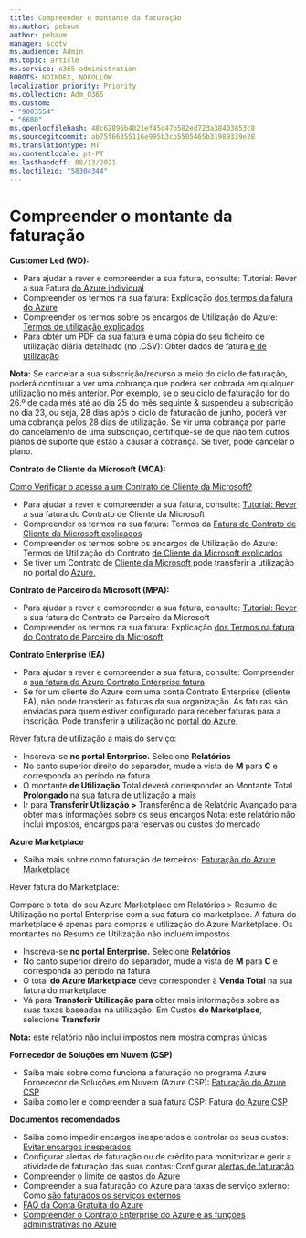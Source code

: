 ```yaml
---
title: Compreender o montante da faturação
ms.author: pebaum
author: pebaum
manager: scotv
ms.audience: Admin
ms.topic: article
ms.service: o365-administration
ROBOTS: NOINDEX, NOFOLLOW
localization_priority: Priority
ms.collection: Adm_O365
ms.custom:
- "9003554"
- "6680"
ms.openlocfilehash: 48c62896b4821ef45d47b582ed723a38403853c8
ms.sourcegitcommit: ab75f66355116e995b3cb5505465b31989339e28
ms.translationtype: MT
ms.contentlocale: pt-PT
ms.lasthandoff: 08/13/2021
ms.locfileid: "58304344"
---
```

# <a name="understand-billing-amount"></a>Compreender o montante da faturação

**Customer Led (WD):**

- Para ajudar a rever e compreender a sua fatura, consulte: Tutorial: Rever a sua Fatura [do Azure individual](https://docs.microsoft.com/azure/cost-management-billing/understand/review-individual-bill?WT.mc_id=Portal-Microsoft_Azure_Support)
- Compreender os termos na sua fatura: Explicação [dos termos da fatura do Azure](https://docs.microsoft.com/azure/cost-management-billing/understand/understand-invoice?WT.mc_id=Portal-Microsoft_Azure_Support)
- Compreender os termos sobre os encargos de Utilização do Azure: [Termos de utilização explicados](https://docs.microsoft.com/azure/cost-management-billing/understand/understand-usage?WT.mc_id=Portal-Microsoft_Azure_Support)
- Para obter um PDF da sua fatura e uma cópia do seu ficheiro de utilização diária detalhado (no .CSV): Obter dados de fatura [e de utilização](https://docs.microsoft.com/azure/billing/billing-download-azure-invoice-daily-usage-date?WT.mc_id=Portal-Microsoft_Azure_Support)

**Nota:** Se cancelar a sua subscrição/recurso a meio do ciclo de faturação, poderá continuar a ver uma cobrança que poderá ser cobrada em qualquer utilização no mês anterior. Por exemplo, se o seu ciclo de faturação for do 26.º de cada mês até ao dia 25 do mês seguinte & suspendeu a subscrição no dia 23, ou seja, 28 dias após o ciclo de faturação de junho, poderá ver uma cobrança pelos 28 dias de utilização. Se vir uma cobrança por parte do cancelamento de uma subscrição, certifique-se de que não tem outros planos de suporte que estão a causar a cobrança. Se tiver, pode cancelar o plano.

**Contrato de Cliente da Microsoft (MCA):**

[Como Verificar o acesso a um Contrato de Cliente da Microsoft?](https://docs.microsoft.com/azure/cost-management-billing/manage/download-azure-invoice-daily-usage-date?WT.mc_id=Portal-Microsoft_Azure_Support#check-access-to-a-microsoft-customer-agreement)

- Para ajudar a rever e compreender a sua fatura, consulte: [Tutorial: Rever](https://docs.microsoft.com/azure/cost-management-billing/understand/review-customer-agreement-bill?WT.mc_id=Portal-Microsoft_Azure_Support) a sua fatura do Contrato de Cliente da Microsoft
- Compreender os termos na sua fatura: Termos da [Fatura do Contrato de Cliente da Microsoft explicados](https://docs.microsoft.com/azure/cost-management-billing/understand/mca-understand-your-invoice?WT.mc_id=Portal-Microsoft_Azure_Support)
- Compreender os termos sobre os encargos de Utilização do Azure: Termos de Utilização do Contrato [de Cliente da Microsoft explicados](https://docs.microsoft.com/azure/cost-management-billing/understand/mca-understand-your-usage?WT.mc_id=Portal-Microsoft_Azure_Support)
- Se tiver um Contrato de [Cliente da Microsoft,](https://docs.microsoft.com/azure/cost-management-billing/manage/download-azure-invoice-daily-usage-date?WT.mc_id=Portal-Microsoft_Azure_Support#check-access-to-a-microsoft-customer-agreement)pode transferir a utilização no portal do [Azure.](https://portal.azure.com/)

**Contrato de Parceiro da Microsoft (MPA):**

- Para ajudar a rever e compreender a sua fatura, consulte: [Tutorial: Rever](https://docs.microsoft.com/azure/cost-management-billing/understand/review-partner-agreement-bill?WT.mc_id=Portal-Microsoft_Azure_Support) a sua fatura do Contrato de Parceiro da Microsoft
- Compreender os termos na sua fatura: Explicação [dos Termos na fatura do Contrato de Parceiro da Microsoft](https://docs.microsoft.com/azure/cost-management-billing/understand/mpa-invoice-terms?WT.mc_id=Portal-Microsoft_Azure_Support)

**Contrato Enterprise (EA)**

- Para ajudar a rever e compreender a sua fatura, consulte: Compreender a [sua fatura do Azure Contrato Enterprise fatura](https://docs.microsoft.com/azure/cost-management-billing/understand/review-enterprise-agreement-bill?WT.mc_id=Portal-Microsoft_Azure_Support)
- Se for um cliente do Azure com uma conta Contrato Enterprise (cliente EA), não pode transferir as faturas da sua organização. As faturas são enviadas para quem estiver configurado para receber faturas para a inscrição. Pode transferir a utilização no [portal do Azure.](https://portal.azure.com/)

Rever fatura de utilização a mais do serviço:

- Inscreva-se **no portal Enterprise.** Selecione **Relatórios**
- No canto superior direito do separador, mude a vista de **M** para **C** e corresponda ao período na fatura
- O montante **de Utilização** Total deverá corresponder ao Montante Total **Prolongado** na sua fatura de utilização a mais
- Ir para **Transferir Utilização >** Transferência de Relatório Avançado para obter mais informações sobre os seus encargos Nota: este relatório não inclui impostos, encargos para reservas ou custos do mercado 

**Azure Marketplace**

- Saiba mais sobre como faturação de terceiros: [Faturação do Azure Marketplace](https://docs.microsoft.com/azure/billing/billing-understand-your-azure-marketplace-charges?WT.mc_id=Portal-Microsoft_Azure_Support)

Rever fatura do Marketplace:

Compare o total do seu Azure Marketplace em Relatórios > Resumo de Utilização no portal Enterprise com a sua fatura do marketplace. A fatura do marketplace é apenas para compras e utilização do Azure Marketplace. Os montantes no Resumo de Utilização não incluem impostos.

- Inscreva-se **no portal Enterprise.** Selecione **Relatórios**
- No canto superior direito do separador, mude a vista de **M** para **C** e corresponda ao período na fatura
- O total **do Azure Marketplace** deve corresponder à **Venda Total** na sua fatura do marketplace
- Vá para **Transferir Utilização para** obter mais informações sobre as suas taxas baseadas na utilização. Em Custos **do Marketplace**, selecione **Transferir** 

**Nota:** este relatório não inclui impostos nem mostra compras únicas

**Fornecedor de Soluções em Nuvem (CSP)**

- Saiba mais sobre como funciona a faturação no programa Azure Fornecedor de Soluções em Nuvem (Azure CSP): [Faturação do Azure CSP](https://docs.microsoft.com/azure/cloud-solution-provider/billing/azure-csp-billing-overview?WT.mc_id=Portal-Microsoft_Azure_Support)
- Saiba como ler e compreender a sua fatura CSP: Fatura [do Azure CSP](https://docs.microsoft.com/azure/cloud-solution-provider/billing/azure-csp-invoice?WT.mc_id=Portal-Microsoft_Azure_Support)

**Documentos recomendados**

- Saiba como impedir encargos inesperados e controlar os seus custos: [Evitar encargos inesperados](https://docs.microsoft.com/azure/cost-management-billing/manage/getting-started?WT.mc_id=Portal-Microsoft_Azure_Support)
- Configurar alertas de faturação ou de crédito para monitorizar e gerir a atividade de faturação das suas contas: Configurar [alertas de faturação](https://docs.microsoft.com/azure/cost-management-billing/costs/cost-mgt-alerts-monitor-usage-spending?WT.mc_id=Portal-Microsoft_Azure_Support)
- [Compreender o limite de gastos do Azure](https://docs.microsoft.com/azure/cost-management-billing/manage/spending-limit?WT.mc_id=Portal-Microsoft_Azure_Support)
- Compreender a sua faturação do Azure para taxas de serviço externo: Como [são faturados os serviços externos](https://docs.microsoft.com/azure/cost-management-billing/understand/understand-azure-marketplace-charges?WT.mc_id=Portal-Microsoft_Azure_Support)
- [FAQ da Conta Gratuita do Azure](https://azure.microsoft.com/free/free-account-faq/)
- [Compreender o Contrato Enterprise do Azure e as funções administrativas no Azure](https://docs.microsoft.com/azure/cost-management-billing/manage/understand-ea-roles?WT.mc_id=Portal-Microsoft_Azure_Support)